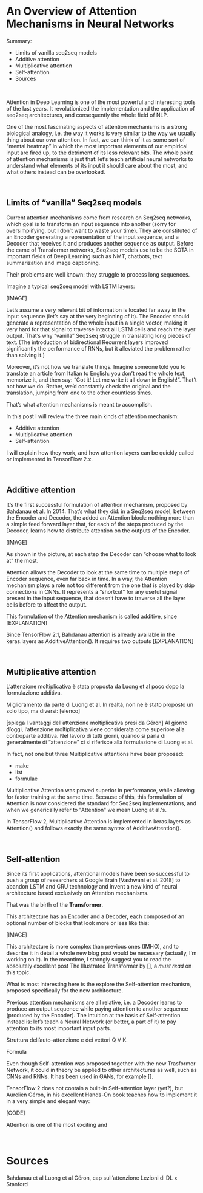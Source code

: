 # An Overview of Attention Mechanisms in Neural Networks

Summary:

- Limits of vanilla seq2seq models
- Additive attention
- Multiplicative attention
- Self-attention
- Sources

<br/>

Attention in Deep Learning is one of the most powerful and interesting tools of the last years.
It revolutionized the implementation and the application of seq2seq architectures, and consequently the whole field of NLP.

One of the most fascinating aspects of attention mechanisms is a strong biological analogy, i.e. the way it works is very similar to the way we usually thing about our own attention.
In fact, we can think of it as some sort of “mental heatmap” in which the most important elements of our empirical input are fired up, to the detriment of its less relevant bits. 
The whole point of attention mechanisms is just that: let’s teach artificial neural networks to understand what elements of its input it should care about the most, and what others instead can be overlooked.

<br/>


## Limits of “vanilla” Seq2seq models

Current attention mechanisms come from research on Seq2seq networks, which goal is to transform an input sequence into another (sorry for oversimplifying, but I don’t want to waste your time). 
They are constituted of an Encoder generating a representation of the input sequence, and a Decoder that receives it and produces another sequence as output. 
Before the came of Transformer networks, Seq2seq models use to be the SOTA in important fields of Deep Learning such as NMT, chatbots, text summarization and image captioning.

Their problems are well known: they struggle to process long sequences.

Imagine a typical seq2seq model with LSTM layers:

\[IMAGE\]

Let’s assume a very relevant bit of information is located far away in the input sequence (let’s say at the very beginning of it). 
The Encoder should generate a representation of the whole input in a single vector, making it very hard for that signal to traverse intact all LSTM cells and reach the layer output. 
That’s why “vanilla” Seq2seq struggle in translating long pieces of text. 
(The introduction of bidirectional Recurrent layers improved significantly the performance of RNNs, but it alleviated the problem rather than solving it.)

Moreover, it’s not how we translate things. 
Imagine someone told you to translate an article from Italian to English: you don’t read the whole text, memorize it, and then say: “Got it! Let me write it all down in English!”. 
That’t not how we do. Rather, we’d constantly check the original and the translation, jumping from one to the other countless times. 

That’s what attention mechanisms is meant to accomplish.

In this post I will review the three main kinds of attention mechanism:
- Additive attention
- Multiplicative attention
- Self-attention

I will explain how they work, and how attention layers can be quickly called or implemented in TensorFlow 2.x.

<br/>


##  Additive attention

It’s the first successful formulation of attention mechanism, proposed by Bahdanau et al. In 2014.
That’s what they did: in a Seq2seq model, between the Encoder and Decoder, the added an Attention block: 
nothing more than a simple feed forward layer that, for each of the steps produced by the Decoder, learns how to distribute attention on the outputs of the Encoder.

[IMAGE]

As shown in the picture, at each step the Decoder can “choose what to look at” the most.

Attention allows the Decoder to look at the same time to multiple steps of Encoder sequence, even far back in time. In a way, the Attention mechanism plays a role not too different from the one that is played by skip connections in CNNs. It represents a “shortcut” for any useful signal present in the input sequence, that doesn’t have to traverse all the layer cells before to affect the output.

This formulation of the Attention mechanism is called additive, since [EXPLANATION]

Since TensorFlow 2.1, Bahdanau attention is already available in the keras.layers as AdditiveAttention(). It requires two outputs [EXPLANATION]

<br/>


## Multiplicative attention

L’attenzione moltiplicativa è stata proposta da Luong et al poco dopo la formulazione additiva.

Miglioramento da parte di Luong et al.
In realtà, non ne è stato proposto un solo tipo, ma diversi: [elenco]

[spiega I vantaggi dell’attenzione moltiplicativa presi da Géron]
Al giorno d’oggi, l’attenzione moltiplicativa viene considerata come superiore alla controparte additiva. Nel lavoro di tutti giorni, quando si parla di generalmente di “attenzione” ci si riferisce alla formulazione di Luong et al.

In fact, not one but three Multiplicative attentions have been proposed:
- make
- list
- formulae

Multiplicative Attention was proved superior in performance, while allowing for faster training at the same time.
Because of this, this formulation of Attention is now considered the standard for Seq2seq implementations, and when we generically refer to "Attention" we mean Luong at al.'s.

In TensorFlow 2, Multiplicative Attention is implemented in keras.layers as Attention() and follows exactly the same syntax of AdditiveAttention().

<br/>


## Self-attention

Since its first applications, attentional models have been so successful to push a group of researchers at Google Brain \[Vashwani et al. 2018\] to abandon LSTM and GRU technology 
and invent a new kind of neural architecture based exclusively on Attention mechanisms.

That was the birth of the **Transformer**.

This architecture has an Encoder and a Decoder, each composed of an optional number of blocks that look more or less like this:

\[IMAGE\]

This architecture is more complex than previous ones (IMHO), and to describe it in detail a whole new blog post would be necessary (actually, I’m working on it). 
In the meantime, I strongly suggest you to read the absolutely excellent post The Illustrated Transformer by \[\], a *must read* on this topic.

What is most interesting here is the explore the Self-attention mechanism, proposed specifically for the new architecture.

Previous attention mechanisms are all relative, i.e. a Decoder learns to produce an output sequence while paying attention to another sequence (produced by the Encoder). 
The intuition at the basis of Self-attention instead is: let’s teach a Neural Network (or better, a part of it) to pay attention to its most important input parts. 



Struttura dell’auto-attenzione e dei vettori Q V K.

Formula


Even though Self-attention was proposed together with the new Trasformer Network, it could in theory be applied to other architectures as well, such as CNNs and RNNs. 
It has been used in GANs, for example \[\].


TensorFlow 2 does not contain a built-in Self-attention layer (yet?), but Aurelien Géron, in his excellent Hands-On book teaches how to implement it in a very simple and elegant way:

\[CODE\]


Attention is one of the most exciting and 

<br/>


# Sources
Bahdanau et al
Luong et al
Géron, cap sull’attenzione
Lezioni di DL x Stanford
